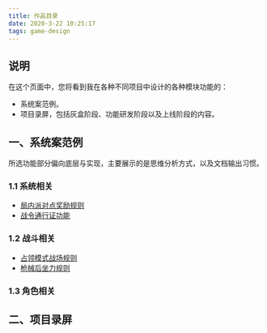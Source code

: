 ```yaml
---
title: 作品目录
date: 2020-3-22 10:25:17
tags: game-design
---
```


## 说明

在这个页面中，您将看到我在各种不同项目中设计的各种模块功能的：

- 系统案范例。
- 项目录屏，包括灰盒阶段、功能研发阶段以及上线阶段的内容。

## 一、系统案范例

所选功能部分偏向底层与实现，主要展示的是思维分析方式，以及文档输出习惯。

### 1.1 系统相关

- [局内派对点奖励规则](https://jianzou.art/2020/gd_sample_ingame_party_point/)
- [战令通行证功能](https://jianzou.art/2020/gd_sample_system_battlepass/)

### 1.2 战斗相关

- [占领模式战场规则](https://jianzou.art/2020/gd_sample_ingame_capture/)
- [枪械后坐力规则](https://jianzou.art/2020/gd_sample_ingame_recoil/)

### 1.3 角色相关

## 二、项目录屏



